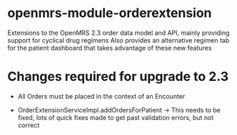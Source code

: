 openmrs-module-orderextension
=============================

Extensions to the OpenMRS 2.3 order data model and API, mainly providing support for cyclical drug regimens
Also provides an alternative regimen tab for the patient dashboard that takes advantage of these new features

# Changes required for upgrade to 2.3

* All Orders must be placed in the context of an Encounter

* OrderExtensionServiceImpl.addOrdersForPatient -> This needs to be fixed, lots of quick fixes made to get past validation errors, but not correct
